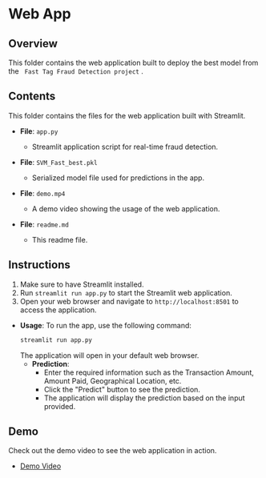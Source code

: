 # Web App

## Overview
This folder contains the web application built to deploy the best model from the ` Fast Tag Fraud Detection project` .


## Contents
This folder contains the files for the web application built with Streamlit.

- **File**: `app.py`
  - Streamlit application script for real-time fraud detection.
  
- **File**: `SVM_Fast_best.pkl`
  - Serialized model file used for predictions in the app.

- **File**: `demo.mp4`
  - A demo video showing the usage of the web application.

- **File**: `readme.md`
  - This readme file.

## Instructions
1. Make sure to have Streamlit installed.
2. Run `streamlit run app.py` to start the Streamlit web application.
3. Open your web browser and navigate to `http://localhost:8501` to access the application.

- **Usage**:
  To run the app, use the following command:
  ```bash
  streamlit run app.py
    ```
    The application will open in your default web browser.
  - **Prediction**:
    - Enter the required information such as the Transaction Amount, Amount Paid, Geographical Location, etc.
    - Click the "Predict" button to see the prediction.
    - The application will display the prediction based on the input provided.

## Demo
Check out the demo video to see the web application in action.

- [Demo Video](demo.mp4)
